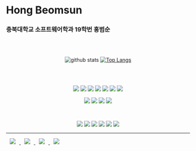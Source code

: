 

# Hong Beomsun

### 충북대학교 소프트웨어학과 19학번 홍범순

<div align=center>
</br>
</br>

  ![github stats](https://github-readme-stats.vercel.app/api?username=beomsun0829&show_icons=true&theme=github_dark )
  [![Top Langs](https://github-readme-stats.vercel.app/api/top-langs/?username=beomsun0829&layout=compact&theme=dracula)](https://github.com/metleeha)

  
</br>
</br>

<p align="center">
<img src="https://img.shields.io/badge/-Javascript-f7df1e?style=for-the-badge&logo=javascript&logoColor=black"/></a>
<img src="https://img.shields.io/badge/Python-3776AB?style=for-the-badge&logo=Python&logoColor=2B2728"/></a>
<img src="https://img.shields.io/badge/C++-00599C?style=for-the-badge&logo=c%2B%2B&logoColor=white"/></a>
<img src="https://img.shields.io/badge/JavaScript-blue?style=for-the-badge&logo=JavaScript&logoColor=white"/></a>
<img src="https://img.shields.io/badge/HTML5-E34F26?style=for-the-badge&logo=HTML5&logoColor=white"/></a>
<img src="https://img.shields.io/badge/CSS3-1572B6?style=for-the-badge&logo=CSS3&logoColor=white"/></a>
<img src="https://img.shields.io/badge/Arduino-00979D?style=for-the-badge&logo=Arduino&logoColor=white"/></a>
</p>

<p align="center">
<img src="https://img.shields.io/badge/TensorFlow-47A248?style=for-the-badge&logo=TensorFlow&logoColor=white"/></a> 
<img src="https://img.shields.io/badge/Google Cloud Computing-232F3E?style=for-the-badge&logo=GoogleCloud&logoColor=white"/></a> 
<img src="https://img.shields.io/badge/OpenAI-412991?style=for-the-badge&logo=OpenAI&logoColor=white"/></a>  
<img src="https://img.shields.io/badge/OpenCV-5C3EE8?style=for-the-badge&logo=OpenCV&logoColor=white"/></a>  
</p>



</br>
<p align="center">
<img src="https://img.shields.io/badge/Windows-0078D6?style=for-the-badge&logo=Windows&logoColor=white"/></a>  
<img src="https://img.shields.io/badge/Linux-FCC624?style=for-the-badge&logo=Linux&logoColor=black"/></a> 
<img src="https://img.shields.io/badge/Visual Studio Code-007ACC?style=for-the-badge&logo=VisualStudiocode&logoColor=white"/></a>  
<img src="https://img.shields.io/badge/Google Colab-232F3E?style=for-the-badge&logo=GoogleColab&logoColor=white"/></a>  
<img src="https://img.shields.io/badge/Visual Studio-5C2D91?style=for-the-badge&logo=VisualStudio&logoColor=white"/></a>  
<img src="https://img.shields.io/badge/Jupyter-F37626?style=for-the-badge&logo=Jupyter&logoColor=white"/></a>  

</p>
  
</div>


<hr>




<a href="mailto:ghsqjatns@gmail.com"> <img src="https://img.shields.io/badge/ghsqjatns@gmail.com-d14836?style=for-the-badge&logo=Gmail&logoColor=white&link=mailto:ghsqjatns@gmail.com" style="height : auto; margin-left : 10px; margin-right : 10px;"/>
</a>
<a href="https://beomsun0829.tistory.com/"> <img src="http://img.shields.io/badge/-Tech%20Blog-655ced?style=for-the-badge&logo=github&logoColor=white&link=https://beomsun0829.tistory.com/" style="height : auto; margin-left : 10px; margin-right : 10px;"/>
</a>
<a href="https://instagram.com/beomsun_kun"> <img src="http://img.shields.io/badge/-Instagram-E4405F?style=for-the-badge&logo=instagram&logoColor=white&link=https://instagram.com/beomsun_kun/" style="height : auto; margin-left : 10px; margin-right : 10px;"/>
</a>
<a href="https://www.facebook.com/beomsun0829"> <img src="http://img.shields.io/badge/-facebook-1877F2?style=for-the-badge&logo=facebook&logoColor=white&link=https://www.facebook.com/beomsun0829" style="height : auto; margin-left : 10px; margin-right : 10px;"/>
</a>










<!--
**beomsun0829/beomsun0829** is a ✨ _special_ ✨ repository because its `README.md` (this file) appears on your GitHub profile.

Here are some ideas to get you started:

- 🔭 I’m currently working on ...
- 🌱 I’m currently learning ...
- 👯 I’m looking to collaborate on ...
- 🤔 I’m looking for help with ...
- 💬 Ask me about ...
- 📫 How to reach me: ...
- 😄 Pronouns: ...
- ⚡ Fun fact: ...
-->
